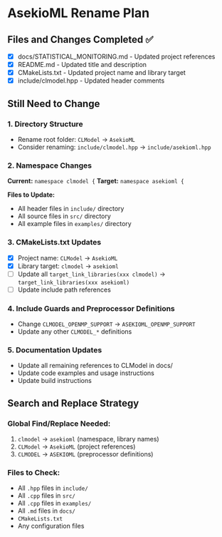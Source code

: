 # AsekioML Rename Plan

## Files and Changes Completed ✅
- [x] docs/STATISTICAL_MONITORING.md - Updated project references
- [x] README.md - Updated title and description
- [x] CMakeLists.txt - Updated project name and library target
- [x] include/clmodel.hpp - Updated header comments

## Still Need to Change

### 1. Directory Structure
- Rename root folder: `CLModel` → `AsekioML`
- Consider renaming: `include/clmodel.hpp` → `include/asekioml.hpp`

### 2. Namespace Changes
**Current:** `namespace clmodel {`
**Target:** `namespace asekioml {`

**Files to Update:**
- All header files in `include/` directory
- All source files in `src/` directory
- All example files in `examples/` directory

### 3. CMakeLists.txt Updates
- [x] Project name: `CLModel` → `AsekioML`
- [x] Library target: `clmodel` → `asekioml`
- [ ] Update all `target_link_libraries(xxx clmodel)` → `target_link_libraries(xxx asekioml)`
- [ ] Update include path references

### 4. Include Guards and Preprocessor Definitions
- Change `CLMODEL_OPENMP_SUPPORT` → `ASEKIOML_OPENMP_SUPPORT`
- Update any other `CLMODEL_*` definitions

### 5. Documentation Updates
- Update all remaining references to CLModel in docs/
- Update code examples and usage instructions
- Update build instructions

## Search and Replace Strategy

### Global Find/Replace Needed:
1. `clmodel` → `asekioml` (namespace, library names)
2. `CLModel` → `AsekioML` (project references)
3. `CLMODEL` → `ASEKIOML` (preprocessor definitions)

### Files to Check:
- All `.hpp` files in `include/`
- All `.cpp` files in `src/`
- All `.cpp` files in `examples/`
- All `.md` files in `docs/`
- `CMakeLists.txt`
- Any configuration files
